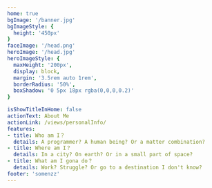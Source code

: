 ```yaml
---
home: true
bgImage: '/banner.jpg'
bgImageStyle: {
  height: '450px'
}
faceImage: '/head.png'
heroImage: '/head.jpg'
heroImageStyle: {
  maxHeight: '200px',
  display: block,
  margin: '3.5rem auto 1rem',
  borderRadius: '50%',
  boxShadow: '0 5px 18px rgba(0,0,0,0.2)'
}

isShowTitleInHome: false
actionText: About Me
actionLink: /views/personalInfo/
features:
- title: Who am I？
  details: A programmer? A human being? Or a matter combination?
- title: Where am I？
  details: In a city? On earth? Or in a small part of space?
- title: What am I gona do？
  details: Work? Struggle? Or go to a destination I don't know?
footer: 'somenzz'
---
```

